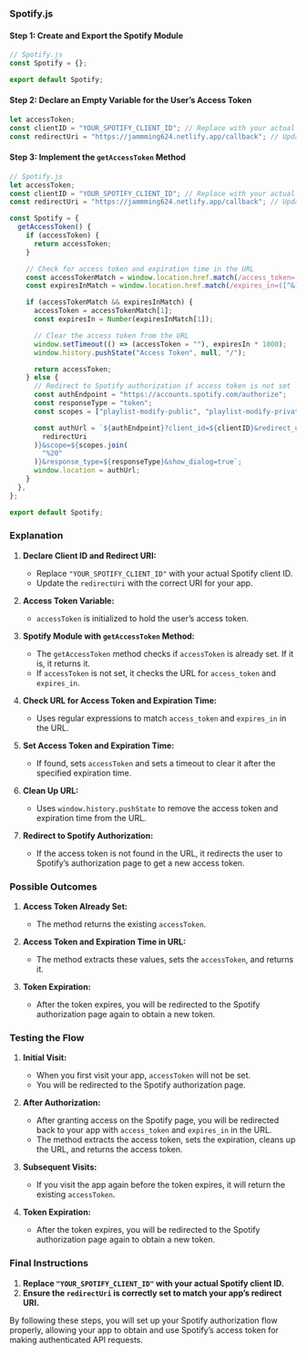 ### Spotify.js

#### Step 1: Create and Export the Spotify Module

```javascript
// Spotify.js
const Spotify = {};

export default Spotify;
```

#### Step 2: Declare an Empty Variable for the User’s Access Token

```javascript
let accessToken;
const clientID = "YOUR_SPOTIFY_CLIENT_ID"; // Replace with your actual Spotify client ID
const redirectUri = "https://jammming624.netlify.app/callback"; // Update with your redirect URI
```

#### Step 3: Implement the `getAccessToken` Method

```javascript
// Spotify.js
let accessToken;
const clientID = "YOUR_SPOTIFY_CLIENT_ID"; // Replace with your actual Spotify client ID
const redirectUri = "https://jammming624.netlify.app/callback"; // Update with your redirect URI

const Spotify = {
  getAccessToken() {
    if (accessToken) {
      return accessToken;
    }

    // Check for access token and expiration time in the URL
    const accessTokenMatch = window.location.href.match(/access_token=([^&]*)/);
    const expiresInMatch = window.location.href.match(/expires_in=([^&]*)/);

    if (accessTokenMatch && expiresInMatch) {
      accessToken = accessTokenMatch[1];
      const expiresIn = Number(expiresInMatch[1]);

      // Clear the access token from the URL
      window.setTimeout(() => (accessToken = ""), expiresIn * 1000);
      window.history.pushState("Access Token", null, "/");

      return accessToken;
    } else {
      // Redirect to Spotify authorization if access token is not set
      const authEndpoint = "https://accounts.spotify.com/authorize";
      const responseType = "token";
      const scopes = ["playlist-modify-public", "playlist-modify-private"]; // Add other scopes as needed

      const authUrl = `${authEndpoint}?client_id=${clientID}&redirect_uri=${encodeURIComponent(
        redirectUri
      )}&scope=${scopes.join(
        "%20"
      )}&response_type=${responseType}&show_dialog=true`;
      window.location = authUrl;
    }
  },
};

export default Spotify;
```

### Explanation

1. **Declare Client ID and Redirect URI:**

   - Replace `"YOUR_SPOTIFY_CLIENT_ID"` with your actual Spotify client ID.
   - Update the `redirectUri` with the correct URI for your app.

2. **Access Token Variable:**

   - `accessToken` is initialized to hold the user’s access token.

3. **Spotify Module with `getAccessToken` Method:**

   - The `getAccessToken` method checks if `accessToken` is already set. If it is, it returns it.
   - If `accessToken` is not set, it checks the URL for `access_token` and `expires_in`.

4. **Check URL for Access Token and Expiration Time:**

   - Uses regular expressions to match `access_token` and `expires_in` in the URL.

5. **Set Access Token and Expiration Time:**

   - If found, sets `accessToken` and sets a timeout to clear it after the specified expiration time.

6. **Clean Up URL:**

   - Uses `window.history.pushState` to remove the access token and expiration time from the URL.

7. **Redirect to Spotify Authorization:**
   - If the access token is not found in the URL, it redirects the user to Spotify’s authorization page to get a new access token.

### Possible Outcomes

1. **Access Token Already Set:**

   - The method returns the existing `accessToken`.

2. **Access Token and Expiration Time in URL:**

   - The method extracts these values, sets the `accessToken`, and returns it.

3. **Token Expiration:**
   - After the token expires, you will be redirected to the Spotify authorization page again to obtain a new token.

### Testing the Flow

1. **Initial Visit:**

   - When you first visit your app, `accessToken` will not be set.
   - You will be redirected to the Spotify authorization page.

2. **After Authorization:**

   - After granting access on the Spotify page, you will be redirected back to your app with `access_token` and `expires_in` in the URL.
   - The method extracts the access token, sets the expiration, cleans up the URL, and returns the access token.

3. **Subsequent Visits:**

   - If you visit the app again before the token expires, it will return the existing `accessToken`.

4. **Token Expiration:**
   - After the token expires, you will be redirected to the Spotify authorization page again to obtain a new token.

### Final Instructions

1. **Replace `"YOUR_SPOTIFY_CLIENT_ID"` with your actual Spotify client ID.**
2. **Ensure the `redirectUri` is correctly set to match your app’s redirect URI.**

By following these steps, you will set up your Spotify authorization flow properly, allowing your app to obtain and use Spotify’s access token for making authenticated API requests.
